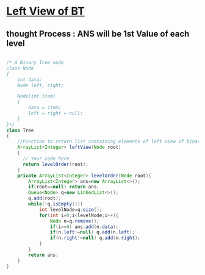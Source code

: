 # [**Left View of BT**](https://practice.geeksforgeeks.org/problems/left-view-of-binary-tree/1#)
## thought Process : **ANS will be 1st Value  of each level**
```java

/* A Binary Tree node
class Node
{
    int data;
    Node left, right;

    Node(int item)
    {
        data = item;
        left = right = null;
    }
}*/
class Tree
{
    //Function to return list containing elements of left view of binary tree.
    ArrayList<Integer> leftView(Node root)
    {
      // Your code here
      return levelOrder(root);
    }
    private ArrayList<Integer> levelOrder(Node root){
        ArrayList<Integer> ans=new ArrayList<>();
        if(root==null) return ans;
        Queue<Node> q=new LinkedList<>();
        q.add(root);
        while(!q.isEmpty()){
            int levelNode=q.size();
            for(int i=0;i<levelNode;i++){
                Node n=q.remove();
                if(i==0) ans.add(n.data);
                if(n.left!=null) q.add(n.left);
                if(n.right!=null) q.add(n.right);
            }
        }
        return ans;
    }
}
```